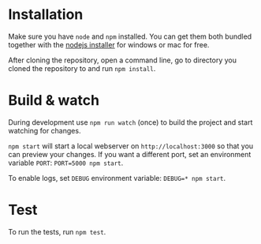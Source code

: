 # Installation

Make sure you have `node` and `npm` installed.
You can get them both bundled together with the [nodejs installer](https://nodejs.org/en/) for windows or mac for free.

After cloning the repository, open a command line, go to directory you cloned the repository to and run `npm install`.

# Build & watch

During development use `npm run watch` (once) to build the project and start watching for changes.

`npm start` will start a local webserver on `http://localhost:3000` so that you can preview your changes.
If you want a different port, set an environment variable `PORT`: `PORT=5000 npm start`.

To enable logs, set `DEBUG` environment variable: `DEBUG=* npm start`.

# Test

To run the tests, run `npm test`.

